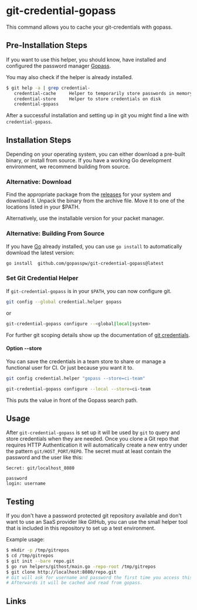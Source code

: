 # git-credential-gopass

This command allows you to cache your git-credentials with gopass.

## Pre-Installation Steps

If you want to use this helper, you should know, have installed and configured the password manager [Gopass].

You may also check if the helper is already installed.

```bash
$ git help -a | grep credential-
   credential-cache     Helper to temporarily store passwords in memory
   credential-store     Helper to store credentials on disk
   credential-gopass
```

After a successful installation and setting up in git you might find a line with `credential-gopass`.

## Installation Steps

Depending on your operating system, you can either download a pre-built binary, or install from source. If you have a working Go development environment, we recommend building from source.

### Alternative: Download

Find the appropriate package from the [releases] for your system and download it. Unpack the binary from the archive file. Move it to one of the locations listed in your $PATH.

Alternatively, use the installable version for your packet manager.

### Alternative: Building From Source

If you have [Go](https://golang.org/) already installed, you can use `go install` to automatically download the latest version:

```bash
go install  github.com/gopasspw/git-credential-gopass@latest
```

### Set Git Credential Helper

If `git-credential-gopass` is in your `$PATH`, you can now configure git.

```bash
git config --global credential.helper gopass
```

or

```bash
git-credential-gopass configure --<global|local|system>
```

For further git scoping details show up the documentation of [git credentials].

#### Option --store

You can save the credentials in a team store to share or manage a functional user for CI. Or just because you want it to.

```bash
git config credential.helper "gopass --store=ci-team"
```

```bash
git-credential-gopass configure --local --store=ci-team
```

This puts the value in front of the Gopass search path.

## Usage

After `git-credential-gopass` is set up it will be used by `git` to query and store credentials when they are needed.
Once you clone a Git repo that requires HTTP Authentication it will automatically create a new entry under the pattern
`git/HOST_PORT/REPO`. The secret must at least contain the password and the user like this:

```
Secret: git/localhost_8080

password
login: username
```

## Testing

If you don't have a password protected git repository available and don't want to use an SaaS provider like GitHub,
you can use the small helper tool that is included in this repository to set up a test environment.

Example usage:

```bash
$ mkdir -p /tmp/gitrepos
$ cd /tmp/gitrepos
$ git init --bare repo.git
$ go run helpers/githost/main.go -repo-root /tmp/gitrepos
$ git clone http://localhost:8080/repo.git
# Git will ask for username and password the first time you access this repo.
# Afterwards it will be cached and read from gopass.
```

## Links

[Gopass]: https://github.com/gopasspw/gopass
[releases]: https://github.com/gopasspw/git-credential-gopass/releases
[git credentials]: https://git-scm.com/docs/gitcredentials

